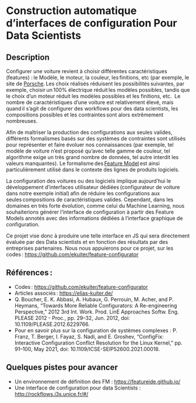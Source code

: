 # Construction automatique d’interfaces de configuration Pour Data Scientists 

## Description

Configurer une voiture revient à choisir différentes caractéristiques (features) : le Modèle, le moteur, la couleur, les finitions, etc (par exemple, le site de [Porsche](https://cc.porsche.com/icc/ccCall.do?rt=1631009981&screen=1440x900&userID=CC&lang=cc&PARAM=parameter_internet_cc&ORDERTYPE=982120&CNR=C00&customID=cc&MODELYEAR=2022&hookURL=https%3a%2f%2fwww.porsche.com%2finternational%2fmodelstart%2fall%2f). Les choix réalisés réduisent les possibilités suivantes, par exemple, choisir un 100% électrique réduit les modèles possibles, tandis que le choix d’un moteur réduit les modèles possibles et les finitions, etc.   Le nombre de caractéristiques d’une voiture est relativement élevé, mais quand il s’agit de configurer des workflows pour des data scientists, les compositions possibles et les contraintes sont alors extrêmement nombreuses. 

 

Afin de maîtriser la production des configurations aux seules valides, différents formalismes basés sur des systèmes de contraintes sont utilisés pour représenter et faire évoluer nos connaissances (par exemple, tel modèle de voiture n’est proposé qu’avec telle gamme de couleur, tel algorithme exige un très grand nombre de données, tel autre interdit les valeurs manquantes). Le formalisme des [Feature Model](https://en.wikipedia.org/wiki/Feature_model) est ainsi particulièrement utilisé dans le contexte des lignes de produits logiciels. 

 

La configuration des voitures ou des logiciels implique aujourd’hui le développement d’interfaces utilisateur dédiées (configurateur de voiture dans notre exemple initial) afin de réduire les configurations aux seules compositions de caractéristiques valides. Cependant, dans les domaines en très forte évolution, comme celui du Machine Learning, nous souhaiterions générer l’interface de configuration à partir des Feature Models annotés avec des informations dédiées à l’interface graphique de configuration.  

Ce projet vise donc à produire une telle interface en JS qui sera directement évaluée par des Data scientists et en fonction des résultats par des entreprises partenaires. Nous nous appuierons pour ce projet, sur les codes : https://github.com/ekuiter/feature-configurator 

 

## Références : 

- Codes : https://github.com/ekuiter/feature-configurator 
- Articles associés : https://elias-kuiter.de/ 
- Q. Boucher, E. K. Abbasi, A. Hubaux, G. Perrouin, M. Acher, and P. Heymans, “Towards More Reliable Configurators: A Re-engineering Perspective,” 2012 3rd Int. Work. Prod. LinE Approaches Softw. Eng. PLEASE 2012 - Proc., pp. 29–32, Jun. 2012, doi: 10.1109/PLEASE.2012.6229766. 
- Pour en savoir plus sur la configuration de systèmes complexes :  P. Franz, T. Berger, I. Fayaz, S. Nadi, and E. Groshev,  “ConfigFix: Interactive Configuration Conflict Resolution for the Linux Kernel,” pp. 91–100, May 2021, doi: 10.1109/ICSE-SEIP52600.2021.00018. 

 
 
## Quelques pistes pour avancer

- Un environnement de définition des FM : https://featureide.github.io/
- Une interface de configuration pour data Scientists : http://rockflows.i3s.unice.fr/#/

